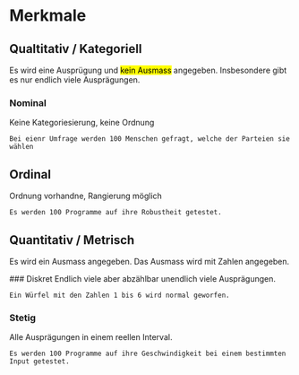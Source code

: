 # Merkmale


## Qualtitativ / Kategoriell
Es wird eine Ausprügung und <mark>kein Ausmass</mark> angegeben. Insbesondere gibt es nur endlich viele Ausprägungen.

### Nominal
Keine Kategoriesierung, keine Ordnung

    Bei eienr Umfrage werden 100 Menschen gefragt, welche der Parteien sie wählen

## Ordinal
Ordnung vorhandne, Rangierung möglich

    Es werden 100 Programme auf ihre Robustheit getestet.

## Quantitativ / Metrisch
Es wird ein Ausmass angegeben. Das Ausmass wird mit Zahlen angegeben.

### Diskret
Endlich viele aber abzählbar unendlich viele Ausprägungen.

    Ein Würfel mit den Zahlen 1 bis 6 wird normal geworfen.

### Stetig
Alle Ausprägungen in einem reellen Interval.

    Es werden 100 Programme auf ihre Geschwindigkeit bei einem bestimmten Input getestet.